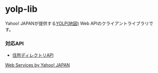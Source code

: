 # yolp-lib

Yahoo! JAPANが提供する[YOLP(地図)](https://developer.yahoo.co.jp/webapi/map/) Web APIのクライアントライブラリです。

### 対応API

* [住所ディレクトリAPI](https://developer.yahoo.co.jp/webapi/map/openlocalplatform/v1/addressdirectory.html)

[Web Services by Yahoo! JAPAN](https://developer.yahoo.co.jp/sitemap/)
